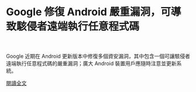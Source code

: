 # Google 修復 Android 嚴重漏洞，可導致駭侵者遠端執行任意程式碼

<!--more-->
<!--412-->
<br><br/>
Google 近期在 Android 更新版本中修復多個資安漏洞，其中包含一個可讓駭侵者遠端執行任意程式碼的嚴重漏洞；廣大 Android 裝置用戶應隨時注意並更新系統。

[閱讀全文](https://www.twcert.org.tw/tw/cp-104-4798-3db68-1.html)


